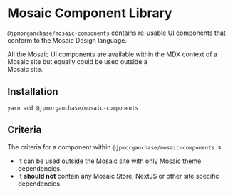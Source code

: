 # Mosaic Component Library

`@jpmorganchase/mosaic-components` contains re-usable UI components that conform to the Mosaic Design language.

All the Mosaic UI components are available within the MDX context of a Mosaic site but equally could be used outside a  
Mosaic site.

## Installation

`yarn add @jpmorganchase/mosaic-components`

## Criteria

The criteria for a component within `@jpmorganchase/mosaic-components` is

- It can be used outside the Mosaic site with only Mosaic theme dependencies.
- It **should not** contain any Mosaic Store, NextJS or other site specific dependencies.
